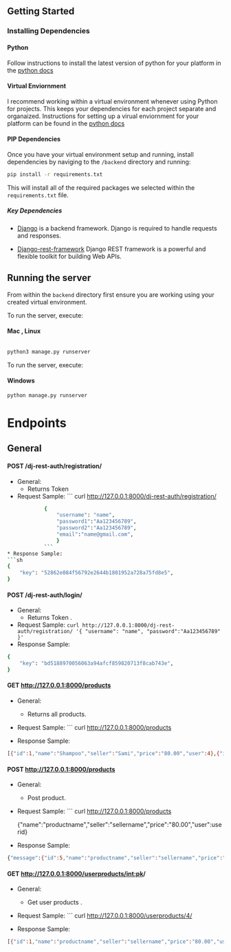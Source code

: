 
## Getting Started
### Installing Dependencies
#### Python
Follow instructions to install the latest version of python for your platform in the [python docs](https://docs.python.org/3/using/unix.html#getting-and-installing-the-latest-version-of-python)

#### Virtual Enviornment
I recommend working within a virtual environment whenever using Python for projects. This keeps your dependencies for each project separate and organaized. Instructions for setting up a virual enviornment for your platform can be found in the [python docs](https://packaging.python.org/guides/installing-using-pip-and-virtual-environments/)

#### PIP Dependencies
Once you have your virtual environment setup and running, install dependencies by naviging to the `/backend` directory and running:

```bash
pip install -r requirements.txt
```

This will install all of the required packages we selected within the `requirements.txt` file.

##### Key Dependencies
- [Django](https://www.djangoproject.com/)  is a backend framework. Django is required to handle requests and responses.

- [Django-rest-framework](https://www.django-rest-framework.org/) Django REST framework is a powerful and flexible toolkit for building Web APIs.


## Running the server
From within the `backend` directory first ensure you are working using your created virtual environment.

To run the server, execute:
#### Mac , Linux

```bash

python3 manage.py runserver
```

To run the server, execute:
#### Windows

```bash
python manage.py runserver
```
# Endpoints
## General
#### POST /dj-rest-auth/registration/
* General:
    - Returns Token 
* Request Sample: ``` curl http://127.0.0.1:8000/dj-rest-auth/registration/
```sh
            {
                "username": "name",
                "password1":"Aa123456789",
                "password2":"Aa123456789",
                "email":"name@gmail.com",
                }
            ```
* Response Sample:
```sh
{
    "key": "52862e084f56792e2644b1801952a728a75fd8e5",
}
```
#### POST /dj-rest-auth/login/
* General:
    - Returns Token .
* Request Sample: ``` curl http://127.0.0.1:8000/dj-rest-auth/registration/
            '{
            "username": "name",
            "password":"Aa123456789"
            }' 
            ```
* Response Sample:
```sh
{
    "key": "bd5188970056063a94afcf859820713f8cab743e",
}
```
#### GET http://127.0.0.1:8000/products
* General:
    - Returns all products.
* Request Sample: ``` curl http://127.0.0.1:8000/products
       
* Response Sample:
```sh
[{"id":1,"name":"Shampoo","seller":"Sami","price":"80.00","user":4},{"id":2,"name":"Short","seller":"Sami","price":"54.00","user":8}]
```

#### POST http://127.0.0.1:8000/products
* General:
    - Post product.
* Request Sample: ``` curl http://127.0.0.1:8000/products

   
   {"name":"productname","seller":"sellername","price":"80.00","user":userid} 
   
         
* Response Sample:
```sh
{"message":{"id":5,"name":"productname","seller":"sellername","price":"80.00","user":userid}}
```

#### GET http://127.0.0.1:8000/userproducts/<int:pk>/
* General:
    - Get user products .
* Request Sample: ``` curl http://127.0.0.1:8000/userproducts/4/

            
* Response Sample:
```sh
[{"id":1,"name":"productname","seller":"sellername","price":"80.00","user":userid}]
```

